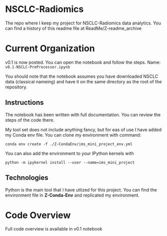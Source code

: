# NSCLC-Radiomics
The repo where I keep my project for NSCLC-Radiomics data analytics. You can find a history of this readme file at ReadMe/Z-readme_archive

# Current Organization
v0.1 is now posted. You can open the notebook and follow the steps. Name: `v0.1-NSCLC-PreProcesser.ipynb`

You should note that the notebook assumes you have downloaded NSCLC data (classical nameing) and have it on the same directory as the root of the repository. 

## Instructions
The notebook has been written with full documentation. You can review the steps of the code there. 

My tool set does not include anything fancy, but for eas of use I have added my Conda env file. 
You can clone my environment with command:
```
conda env create -f ./Z-CondaEnv/ims_mini_project_env.yml
```

You can also add the environment to your IPython kernels with
```
python -m ipykernel install --user --name=ims_mini_project
```

## Technologies
Python is the main tool that I have utlized for this project. You can find the environment file in **Z-Conda-Env** and replicated my environment. 

# Code Overview
Full code overview is available in v0.1 notebook
